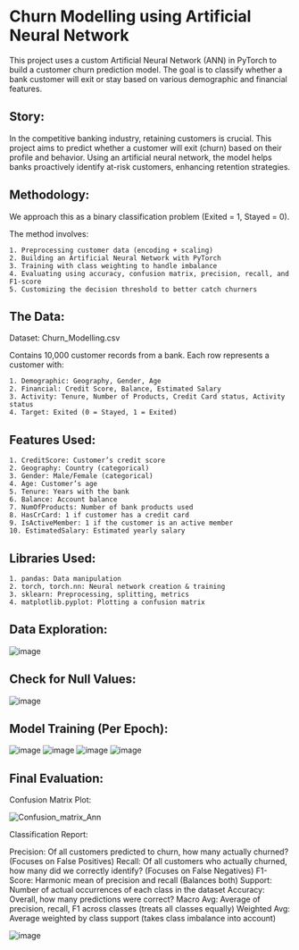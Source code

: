 # Churn Modelling using Artificial Neural Network
This project uses a custom Artificial Neural Network (ANN) in PyTorch to build a customer churn prediction model. The goal is to classify whether a bank customer will exit or stay based on various demographic and financial features.

## Story:
In the competitive banking industry, retaining customers is crucial. This project aims to predict whether a customer will exit (churn) based on their profile and behavior. Using an artificial neural network, the model helps banks proactively identify at-risk customers, enhancing retention strategies.

## Methodology:
We approach this as a binary classification problem (Exited = 1, Stayed = 0).

The method involves:
    
    1. Preprocessing customer data (encoding + scaling)
    2. Building an Artificial Neural Network with PyTorch
    3. Training with class weighting to handle imbalance
    4. Evaluating using accuracy, confusion matrix, precision, recall, and F1-score
    5. Customizing the decision threshold to better catch churners

## The Data:
Dataset: Churn_Modelling.csv
  
  Contains 10,000 customer records from a bank.
  Each row represents a customer with:
    
    1. Demographic: Geography, Gender, Age
    2. Financial: Credit Score, Balance, Estimated Salary
    3. Activity: Tenure, Number of Products, Credit Card status, Activity status
    4. Target: Exited (0 = Stayed, 1 = Exited)

## Features Used:

    1. CreditScore:	Customer’s credit score
    2. Geography: Country (categorical)
    3. Gender: Male/Female (categorical)
    4. Age: Customer’s age
    5. Tenure: Years with the bank
    6. Balance: Account balance
    7. NumOfProducts: Number of bank products used
    8. HasCrCard: 1 if customer has a credit card
    9. IsActiveMember: 1 if the customer is an active member
    10. EstimatedSalary: Estimated yearly salary

## Libraries Used:

    1. pandas: Data manipulation
    2. torch, torch.nn: Neural network creation & training
    3. sklearn:	Preprocessing, splitting, metrics
    4. matplotlib.pyplot: Plotting a confusion matrix

## Data Exploration:

![image](https://github.com/user-attachments/assets/cb6165ca-0d9a-48a2-8b02-2530814b39a1)

## Check for Null Values:

![image](https://github.com/user-attachments/assets/e117e95b-57e1-45f9-91fd-8097dcd8f4a0)

## Model Training (Per Epoch):

![image](https://github.com/user-attachments/assets/2afd2eaf-843e-4b5d-9ffa-8416617ae6b0)
![image](https://github.com/user-attachments/assets/0276f03a-b6b1-45e8-a648-5668e2a55aae)
![image](https://github.com/user-attachments/assets/26c53089-f327-4fc1-9398-23fc84e2cacb)
![image](https://github.com/user-attachments/assets/780ca991-e1d5-4be7-8898-0996cc5b04c4)

## Final Evaluation:

Confusion Matrix Plot:

![Confusion_matrix_Ann](https://github.com/user-attachments/assets/533cc6be-bdc4-4686-92e0-bacfc25ae849)

Classification Report:

Precision: Of all customers predicted to churn, how many actually churned? (Focuses on False Positives)
Recall: Of all customers who actually churned, how many did we correctly identify? (Focuses on False Negatives)
F1-Score: Harmonic mean of precision and recall (Balances both)
Support: Number of actual occurrences of each class in the dataset
Accuracy: Overall, how many predictions were correct?
Macro Avg: Average of precision, recall, F1 across classes (treats all classes equally)
Weighted Avg: Average weighted by class support (takes class imbalance into account)

![image](https://github.com/user-attachments/assets/7f1e7e62-4408-4bb7-a834-70c7451f3ccb)


